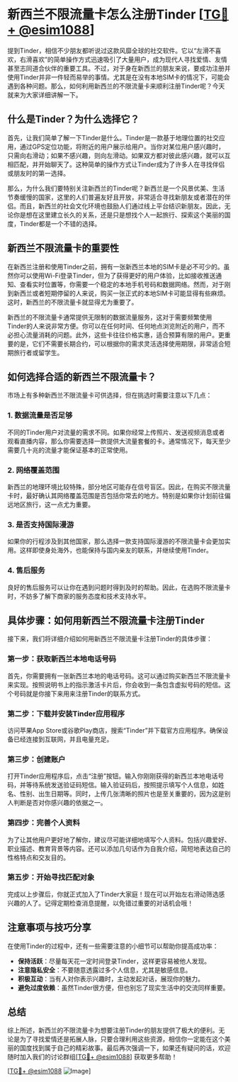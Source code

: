 # 新西兰不限流量卡怎么注册Tinder [[TG💪+ @esim1088](https://t.me/s/esim1088)]

提到Tinder，相信不少朋友都听说过这款风靡全球的社交软件。它以“左滑不喜欢，右滑喜欢”的简单操作方式迅速吸引了大量用户，成为现代人寻找爱情、友情甚至志同道合伙伴的重要工具。不过，对于身在新西兰的朋友来说，要成功注册并使用Tinder并非一件轻而易举的事情。尤其是在没有本地SIM卡的情况下，可能会遇到各种问题。那么，如何利用新西兰的不限流量卡来顺利注册Tinder呢？今天就来为大家详细讲解一下。

## 什么是Tinder？为什么选择它？

首先，让我们简单了解一下Tinder是什么。Tinder是一款基于地理位置的社交应用，通过GPS定位功能，将附近的用户展示给用户。当你对某位用户感兴趣时，只需向右滑动；如果不感兴趣，则向左滑动。如果双方都对彼此感兴趣，就可以互相匹配，并开始聊天了。这种简单的操作方式让Tinder成为了许多人在寻找伴侣或朋友时的第一选择。

那么，为什么我们要特别关注新西兰的Tinder呢？新西兰是一个风景优美、生活节奏缓慢的国家，这里的人们普遍友好且开放，非常适合寻找新朋友或者潜在的伴侣。而且，新西兰的社会文化环境也鼓励人们通过线上平台结识新朋友。因此，无论你是想在这里建立长久的关系，还是只是想找个人一起旅行、探索这个美丽的国度，Tinder都是一个不错的选择。

## 新西兰不限流量卡的重要性

在新西兰注册和使用Tinder之前，拥有一张新西兰本地的SIM卡是必不可少的。虽然你可以使用Wi-Fi登录Tinder，但为了获得更好的用户体验，比如接收推送通知、查看实时位置等，你需要一个稳定的本地手机号码和数据网络。然而，对于刚到新西兰或者短期停留的人来说，购买一张正式的本地SIM卡可能显得有些麻烦。这时，新西兰的不限流量卡就显得尤为重要了。

新西兰的不限流量卡通常提供无限制的数据流量服务，这对于需要频繁使用Tinder的人来说非常方便。你可以在任何时间、任何地点浏览附近的用户，而不必担心流量消耗的问题。此外，这些卡往往价格实惠，适合预算有限的用户。更重要的是，它们不需要长期合约，可以根据你的需求灵活选择使用期限，非常适合短期旅行者或留学生。

## 如何选择合适的新西兰不限流量卡？

市场上有多种新西兰不限流量卡可供选择，但在挑选时需要注意以下几点：

### 1. 数据流量是否足够
不同的Tinder用户对流量的需求不同。如果你经常上传照片、发送视频消息或者观看直播内容，那么你需要选择一款提供大流量套餐的卡。通常情况下，每天至少需要几十兆的流量才能保证基本的正常使用。

### 2. 网络覆盖范围
新西兰的地理环境比较特殊，部分地区可能存在信号盲区。因此，在购买不限流量卡时，最好确认其网络覆盖范围是否包括你常去的地方。特别是如果你计划前往偏远地区旅行，这一点尤为重要。

### 3. 是否支持国际漫游
如果你的行程涉及到其他国家，那么选择一款支持国际漫游的不限流量卡会更加实用。这样即使身处海外，也能保持与国内亲友的联系，并继续使用Tinder。

### 4. 售后服务
良好的售后服务可以让你在遇到问题时得到及时的帮助。因此，在选购不限流量卡时，不妨多了解下商家的服务态度和技术支持水平。

## 具体步骤：如何用新西兰不限流量卡注册Tinder

接下来，我们将详细介绍如何用新西兰不限流量卡注册Tinder的具体步骤：

### 第一步：获取新西兰本地电话号码
首先，你需要拥有一张新西兰本地的电话号码。这可以通过购买新西兰不限流量卡来实现。按照说明书上的指示激活卡片后，你会收到一条包含虚拟号码的短信。这个号码就是你接下来用来注册Tinder的联系方式。

### 第二步：下载并安装Tinder应用程序
访问苹果App Store或谷歌Play商店，搜索“Tinder”并下载官方应用程序。确保设备已经连接到互联网，并且电量充足。

### 第三步：创建账户
打开Tinder应用程序后，点击“注册”按钮。输入你刚刚获得的新西兰本地电话号码，并等待系统发送验证码短信。输入验证码后，按照提示填写个人信息，如姓名、性别、出生日期等。同时，上传几张清晰的照片也是至关重要的，因为这是别人判断是否对你感兴趣的依据之一。

### 第四步：完善个人资料
为了让其他用户更好地了解你，建议尽可能详细地填写个人资料。包括兴趣爱好、职业描述、教育背景等内容。还可以添加几句话作为自我介绍，简短地表达自己的性格特点和交友目的。

### 第五步：开始寻找匹配对象
完成以上步骤后，你就正式加入了Tinder大家庭！现在可以开始左右滑动筛选感兴趣的人了。记得定期检查消息提醒，以免错过重要的对话机会哦！

## 注意事项与技巧分享

在使用Tinder的过程中，还有一些需要注意的小细节可以帮助你提高成功率：

- **保持活跃**：尽量每天花一定时间登录Tinder，这样更容易被他人发现。
- **注意隐私安全**：不要随意透露过多个人信息，尤其是敏感信息。
- **积极互动**：当有人对你表示兴趣时，主动发起对话，展现你的魅力。
- **避免过度依赖**：虽然Tinder很方便，但也别忘了现实生活中的交流同样重要。

## 总结

综上所述，新西兰的不限流量卡为想要注册Tinder的朋友提供了极大的便利。无论是为了寻找爱情还是拓展人脉，只要合理利用这些资源，相信你一定能在这个美丽的国度找到属于自己的精彩故事。最后再次强调一下，如果还有疑问的话，欢迎随时加入我们的讨论群组[[TG💪+ @esim1088](https://t.me/s/esim1088)] 获取更多帮助！

[[TG💪+ @esim1088](https://t.me/s/esim1088) ![Image](https://i.postimg.cc/4NQfJmqS/Snipaste-2025-05-13-00-14-12.png)]